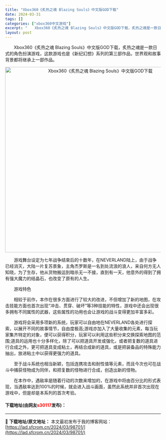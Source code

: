 ```yaml
---
title: "Xbox360《炙热之魂 Blazing Souls》中文版GOD下载"
date: 2024-03-31
tags: []
categories: ["xbox360中文游戏"]
excerpt: "　　Xbox360《炙热之魂 Blazing Souls》中文版GOD下载，炙热之魂是一款日式的角色扮演游戏，这款游戏也是《新纪幻想》系列的第三部作品，世界观和故事背景都将继承上一部作品。 　　游戏舞台设定为七年战争结束后的十数年，在NEVERLAND陆上，由于战争已经消灭，大陆一片复苏景象，主角杰&hellip;"
layout: post
---
```


 <p>　　Xbox360《炙热之魂 Blazing Souls》中文版GOD下载，炙热之魂是一款日式的角色扮演游戏，这款游戏也是《新纪幻想》系列的第三部作品，世界观和故事背景都将继承上一部作品。</p> <p align="center"><img align="" border="0" src="https://lad.sfcrom.cn/wp-content/uploads/2024/03/20240330_6608407416467.jpg" width="600" alt="Xbox360《炙热之魂 Blazing Souls》中文版GOD下载" /></p> <p>　　游戏舞台设定为七年战争结束后的十数年，在NEVERLAND陆上，由于战争已经消灭，大陆一片复苏景象，主角杰罗斯是一名到处流浪的浪人，来自何方无人知晓，为了生存，他从货物搬运到暗杀无一不接，直到有一天，他意外的得到了拥有强大魔力的结晶石，也改变了原有的人生。</p> <p>　　游戏特色</p> <p>　　相较于前作，本作在很多方面进行了较大的改进，不但增加了新的地图，在攻击技能方面也首次出现&ldquo;冲击、贯穿、破坏&rdquo;等3种技能的特性，游戏中还会出现很多拥有不同属性的武器，这些属性的功用也会让游戏的战斗变得更加丰富多彩。</p> <p>　　游戏将会采用多项新的系统，玩家可以自由地在NEVERLAND各处进行探索，以展开不同的故事情节，自由度极高;游戏亦加入了大量收集的元素，每当玩家集齐特定的对象，便可以获得积分，玩家可以利用这些积分来交换探索地图的范围;道具的运用也十分多样化，除了可以把道具开发或强化，或者把复数的道具进行合成之外，更可把道具变成粘土，再结合成新的道具，或是把装备品的特殊能力抽出，放进粘土中以获得更强力的道具。</p> <p>　　至于战斗系统也相当新颖，包括连携攻击和耐性值等元素，而且今次也可在战斗中捕获怪物成为同伴，和把复数的怪物进行合成，创造出新的怪物。</p> <p>　　在本作中，遇敌率是随着行动的次数来增加的，在游戏中将由百分比的形式表现，当遇敌率达到100%的时候，就会进入战斗画面，虽然此系统并非首次出现在游戏中，但是却是本系列的首次考验。</p> <p><h4>下载地址(由网友<font color="red">s30117</font>发布)：</h4></p> 

---
📖 **下载地址/原文地址：** 本文最初发布于我的博客网站：[https://lad.sfcrom.cn/2024/03/98701/](https://lad.sfcrom.cn/2024/03/98701/)
